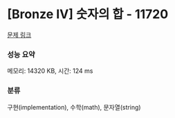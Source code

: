 # [Bronze IV] 숫자의 합 - 11720 

[문제 링크](https://www.acmicpc.net/problem/11720) 

### 성능 요약

메모리: 14320 KB, 시간: 124 ms

### 분류

구현(implementation), 수학(math), 문자열(string)

